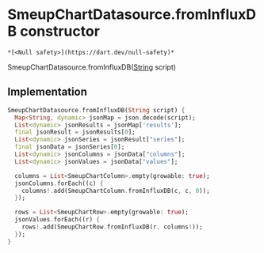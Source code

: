 


# SmeupChartDatasource.fromInfluxDB constructor




    *[<Null safety>](https://dart.dev/null-safety)*



SmeupChartDatasource.fromInfluxDB([String](https://api.flutter.dev/flutter/dart-core/String-class.html) script)





## Implementation

```dart
SmeupChartDatasource.fromInfluxDB(String script) {
  Map<String, dynamic> jsonMap = json.decode(script);
  List<dynamic> jsonResults = jsonMap['results'];
  final jsonResult = jsonResults[0];
  List<dynamic> jsonSeries = jsonResult["series"];
  final jsonData = jsonSeries[0];
  List<dynamic> jsonColumns = jsonData["columns"];
  List<dynamic> jsonValues = jsonData["values"];

  columns = List<SmeupChartColumn>.empty(growable: true);
  jsonColumns.forEach((c) {
    columns!.add(SmeupChartColumn.fromInfluxDB(c, c, 0));
  });

  rows = List<SmeupChartRow>.empty(growable: true);
  jsonValues.forEach((r) {
    rows!.add(SmeupChartRow.fromInfluxDB(r, columns!));
  });
}
```







